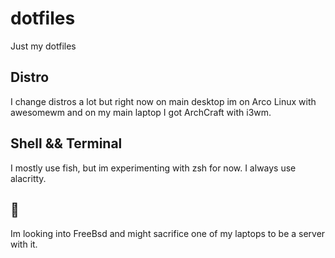 # dotfiles
Just my dotfiles

## Distro
I change distros a lot but right now on main desktop im on Arco Linux with awesomewm and on my main laptop I got ArchCraft with i3wm.

## Shell && Terminal
I mostly use fish, but im experimenting with zsh for now. I always use alacritty.

## 👀
Im looking into FreeBsd and might sacrifice one of my laptops to be a server with it.
